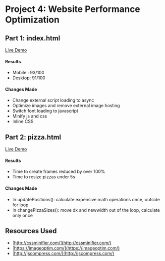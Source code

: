 # Project 4: Website Performance Optimization


## Part 1: index.html

[Live Demo](https://abhimanyu1993.github.io/web-optimization/)

#### Results

- Mobile : 93/100
- Desktop: 91/100

#### Changes Made

- Change external script loading to async
- Optimize images and remove external image hosting
- Switch font loading to javascript
- Minify js and css
- Inline CSS

## Part 2: pizza.html

[Live Demo](https://abhimanyu1993.github.io/web-optimization/views/pizza.html)

#### Results

- Time to create frames reduced by over 100%
- Time to resize pizzas under 5s

#### Changes Made

- In updatePositions(): calculate expensive math operations once, outside for loop
- In changePizzaSizes(): move dx and newwidth out of the loop, calculate only once

## Resources Used

- [http://cssminifier.com/](http://cssminifier.com/)
- [https://imageoptim.com/](https://imageoptim.com/)
- [http://jscompress.com/](http://jscompress.com/)